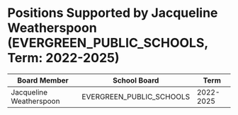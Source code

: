 # Positions Supported by Jacqueline Weatherspoon (EVERGREEN_PUBLIC_SCHOOLS, Term: 2022-2025)

| Board Member | School Board | Term |
|--------------|--------------|------|
| Jacqueline Weatherspoon | EVERGREEN_PUBLIC_SCHOOLS | 2022-2025 |

